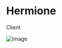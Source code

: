 # Hermione
Client

![image](https://github.com/user-attachments/assets/251eea94-f939-4cac-82b6-eb03839ddd4e)
